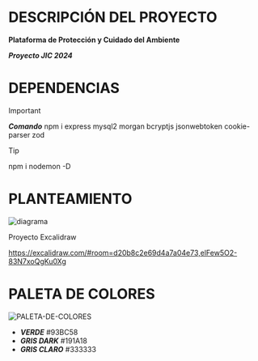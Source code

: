 #  DESCRIPCIÓN DEL PROYECTO 
**Plataforma de Protección y Cuidado del Ambiente**

***Proyecto JIC 2024*** 


# DEPENDENCIAS
> [!IMPORTANT]
> 
> ***Comando*** npm i express mysql2 morgan bcryptjs jsonwebtoken cookie-parser zod

> [!TIP]
> 
> npm i nodemon -D

# PLANTEAMIENTO


![diagrama](https://github.com/YERCKEN/ProAmbiente/assets/42678417/435e1b21-61f6-4dda-9385-00a4e6089f1f)

Proyecto Excalidraw

https://excalidraw.com/#room=d20b8c2e69d4a7a04e73,elFew5O2-83N7xoQgKu0Xg

# PALETA DE COLORES
![PALETA-DE-COLORES](https://github.com/YERCKEN/ProAmbiente/assets/42678417/42fe6db7-c10f-4cda-a578-e197a0058601)

- ***VERDE*** #93BC58  
- ***GRIS DARK*** #191A18  
- ***GRIS CLARO*** #333333






